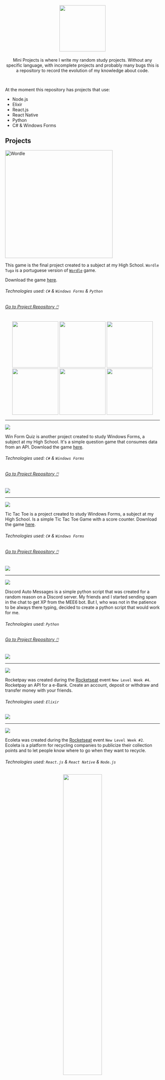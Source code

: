 <h1 align="center">
	<a href="https://github.com/Darguima/Mini-Projects">
		<img src="./readme/MiniProjectsLogoWhite500.png" width="150px">
	</a>
</h1>

<p align="center">
	Mini Projects is where I write my random study projects. Without any specific language, with incomplete projects and probably many bugs this is a repository to record the evolution of my knowledge about code.
</p>

<br/>

At the moment this repository has projects that use:

- Node.js
- Elixir
- React.js
- React Native
- Python
- C# & Windows Forms

## Projects

<img alt="Wordle" src="./Wordle_WinForms/assets/wordleLogo.png" width="350px">

This game is the final project created to a subject at my High School. `Wordle Tuga` is a portuguese version of [`Wordle`](https://www.nytimes.com/games/wordle/index.html) game.

Download the game [here](https://github.com/Darguima/Wordle-WinForms/releases/tag/v1.0.0).

###### Technologies used: `C#` & `Windows Forms` & `Python`

###### [Go to Project Repository  🖱️](https://github.com/Darguima/Wordle-WinForms)

<p align="center">
	<img src="./Wordle_WinForms/assets/LandingPage.jpg" width="150px"/>
	<img src="./Wordle_WinForms/assets/TutorialPage.jpg" width="150px"/>
	<img src="./Wordle_WinForms/assets/OptionsPage.jpg" width="150px"/>
	<img src="./Wordle_WinForms/assets/GamePage.jpg" width="150px"/>
	<img src="./Wordle_WinForms/assets/StatisticsPage.jpg" width="150px"/>
	<img src="./Wordle_WinForms/assets/ScorePage.jpg" width="150px"/>
</p>

___

![](./WinFormQuiz/assets/win_form_quiz_logo.png)


Win Form Quiz is another project created to study Windows Forms, a subject at my High School. It's a simple question game that consumes data from an API.
Download the game [here](https://github.com/Darguima/Mini-Projects/releases/tag/win_form_quiz_v1.0.0).

###### Technologies used: `C#` & `Windows Forms`

###### [Go to Project Repository  🖱️](https://github.com/Darguima/Win-Form-Quiz)

![](./WinFormQuiz/assets/appRunning.png)

___

![](./Tic_Tac_Toe/assets/tic_tac_toe_logo.png)


Tic Tac Toe is a project created to study Windows Forms, a subject at my High School. Is a simple Tic Tac Toe Game with a score counter.
Download the game [here](https://github.com/Darguima/Mini-Projects/releases/tag/tic_tac_toe_v1.0.0).

###### Technologies used: `C#` & `Windows Forms`


###### [Go to Project Repository  🖱️](https://github.com/Darguima/Tic-Tac-Toe)

![](./Tic_Tac_Toe/assets/appRunning.png)

___

![](./discord-auto-messages/readme/DiscordAutoMessagesLogo.png)


Discord Auto Messages is a simple python script that was created for a random reason on a Discord server. My friends and I started sending spam in the chat to get XP from the MEE6 bot. But I, who was not in the patience to be always there typing, decided to create a python script that would work for me. 

###### Technologies used: `Python`

###### [Go to Project Repository  🖱️](https://github.com/Darguima/discord-auto-messages)

![](./discord-auto-messages/readme/discord-auto-messages.png)

___

![](./rocketpay/readme/RocketpayLogo.png)


Rocketpay was created during the [Rocketseat](https://rocketseat.com.br/) event `New Level Week #4`.
Rocketpay an API for a e-Bank. Create an account, deposit or withdraw and transfer money with your friends.

###### Technologies used: `Elixir`

![](./rocketpay/readme/rocketpay.png)

___

![](./ecoleta_nlw/readme/EcoletaLogo.png)

Ecoleta was created during the [Rocketseat](https://rocketseat.com.br/) event `New Level Week #2`.
Ecoleta is a platform for recycling companies to publicize their collection points and to let people know where to go when they want to recycle.

###### Technologies used: `React.js` & `React Native` & `Node.js`

<p align="center">
	<img src="./ecoleta_nlw/readme/Web_LandingPage.png" width="50%"/>
	<img src="./ecoleta_nlw/readme/Web_SignUpPointPage.png" width="50%"/>
</p>

<p align="center">
	<img src="./ecoleta_nlw/readme/Mobile_LandingPage.png" width="18%"/>
	<img src="./ecoleta_nlw/readme/Mobile_PointsMap.png" width="18%"/>
	<img src="./ecoleta_nlw/readme/Mobile_PointsDetail.png" width="18%"/>
</p>

___

![](./proffy_nlw/readme/ProffyLogo.png)

Proffy was created during the [Rocketseat](https://rocketseat.com.br/) event `New Level Week #1`.
Proffy is a platform to teachers and students communicate and sell/buy online school classes.

###### Technologies used: `React.js` & `React Native` & `Node.js`

<p align="center">
	<img src="./proffy_nlw/readme/Web_Landing.png" width="50%"/>
	<img src="./proffy_nlw/readme/Web_TeachPage.png" width="50%"/>
	<img src="./proffy_nlw/readme/Web_StudyPage.png" width="50%"/>
</p>

<p align="center">
	<img src="./proffy_nlw/readme/Mobile_Landing.png" width="18%"/>
	<img src="./proffy_nlw/readme/Mobile_TeachPage.png" width="18%"/>
	<img src="./proffy_nlw/readme/Mobile_StudyPageFilters.png" width="18%"/>
	<img src="./proffy_nlw/readme/Mobile_StudyPageTeacher.png" width="18%"/>
	<img src="./proffy_nlw/readme/Mobile_FavoritesTeachersPage.png" width="18%"/>
</p>

___

![](./Calendrier/readme/CalendrierLogo150.png)

My first "big" project written in React.js and Node.js. A simple calendar where you can log in to your account (or better log in to any account) and create your events to be accessed anywhere.

###### Technologies used: `React.js` & `Node.js`

<p align="center">
	<img src="./Calendrier/readme/LoginPage.png" width="35%"/>
	<img src="./Calendrier/readme/LandingPage.png" width="35%"/>
	<img src="./Calendrier/readme/MonthPage.png" width="35%"/>
	<img src="./Calendrier/readme/CreateEventPopup.png" width="35%"/>
	<img src="./Calendrier/readme/ManageEventsPage.png" width="35%"/>
</p>

___

![](./markdown-editor/readme/MarkdownEditorLogo.png)

The first project of this repository and my first React.js project published on Github (my second on React.js).

A very simplistic Markdown editor, with a Preview option and shortcuts to the Markdown syntax.

###### Technologies used: `React.js`

<p align="center">
	<img src="./markdown-editor/readme/writePage.jpg" width="60%"/>
	<img src="./markdown-editor/readme/previewPage.jpg" width="60%"/>
</p>
